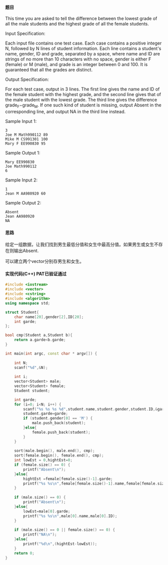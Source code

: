 #### 题目

This time you are asked to tell the difference between the lowest grade of all the male students and the highest grade of all the female students.

Input Specification:

Each input file contains one test case. Each case contains a positive integer N, followed by N lines of student information. Each line contains a student's name, gender, ID and grade, separated by a space, where name and ID are strings of no more than 10 characters with no space, gender is either F (female) or M (male), and grade is an integer between 0 and 100. It is guaranteed that all the grades are distinct.

Output Specification:

For each test case, output in 3 lines. 
The first line gives the name and ID of the female student with the highest grade, 
and the second line gives that of the male student with the lowest grade. 
The third line gives the difference grade<sub>F</sub>−grade<sub>M</sub>. 
If one such kind of student is missing, output Absent in the corresponding line, 
and output NA in the third line instead.

Sample Input 1:
```text
3
Joe M Math990112 89
Mike M CS991301 100
Mary F EE990830 95
```
      
    
Sample Output 1:
```text
Mary EE990830
Joe Math990112
6
```
      
    
Sample Input 2:
```text
1
Jean M AA980920 60
```
      
    
Sample Output 2:
```text
Absent
Jean AA980920
NA
```

#### 思路

给定一组数据，让我们找到男生最低分值和女生中最高分值。如果男生或女生不存在则输出Absent.

可以建立两个vector分别存男生和女生。

#### 实现代码(C++) PAT已验证通过

```c++
#include <iostream>
#include <vector>
#include <cstring>
#include <algorithm>
using namespace std;

struct Student{
    char name[20],gender[2],ID[20];
    int garde;
};

bool cmp(Student a,Student b){
    return a.garde<b.garde;
}

int main(int argc, const char * argv[]) {
    
    int N;
    scanf("%d",&N);
    
    int i;
    vector<Student> male;
    vector<Student> female;
    Student student;

    int garde;
    for (i=0; i<N; i++) {
        scanf("%s %s %s %d",student.name,student.gender,student.ID,&garde);
        student.garde=garde;
        if (student.gender[0] == 'M') {
            male.push_back(student);
        }else{
            female.push_back(student);
        }
    }
 
    sort(male.begin(), male.end(), cmp);
    sort(female.begin(), female.end(), cmp);
    int lowEst = 0,hightEst=0;
    if (female.size() == 0) {
        printf("Absent\n");
    }else{
        hightEst =female[female.size()-1].garde;
        printf("%s %s\n",female[female.size()-1].name,female[female.size()-1].ID);
    }
    
    if (male.size() == 0) {
        printf("Absent\n");
    }else{
        lowEst=male[0].garde;
        printf("%s %s\n",male[0].name,male[0].ID);
    }
    
    if (male.size() == 0 || female.size() == 0) {
        printf("NA\n");
    }else{
        printf("%d\n",(hightEst-lowEst));
    }
    return 0;
}

```

